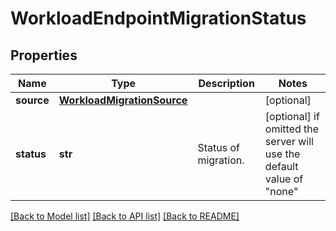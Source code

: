 # WorkloadEndpointMigrationStatus

## Properties
Name | Type | Description | Notes
------------ | ------------- | ------------- | -------------
**source** | [**WorkloadMigrationSource**](WorkloadMigrationSource.md) |  | [optional] 
**status** | **str** | Status of migration. | [optional]  if omitted the server will use the default value of "none"

[[Back to Model list]](../README.md#documentation-for-models) [[Back to API list]](../README.md#documentation-for-api-endpoints) [[Back to README]](../README.md)


